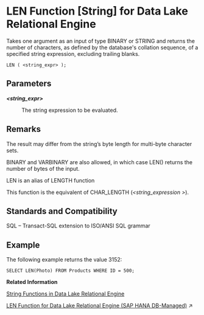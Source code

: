<!-- loioa55e08c884f210159d0cec6bce940d82 -->

# LEN Function \[String\] for Data Lake Relational Engine

Takes one argument as an input of type BINARY or STRING and returns the number of characters, as defined by the database's collation sequence, of a specified string expression, excluding trailing blanks.



```
LEN ( <string_expr> );
```



<a name="loioa55e08c884f210159d0cec6bce940d82__LEN_parm1"/>

## Parameters


<dl>
<dt><b>

*<string\_expr\>*

</b></dt>
<dd>

The string expression to be evaluated.



</dd>
</dl>



<a name="loioa55e08c884f210159d0cec6bce940d82__LEN_remarks1"/>

## Remarks

The result may differ from the string’s byte length for multi-byte character sets.

BINARY and VARBINARY are also allowed, in which case LEN\(\) returns the number of bytes of the input.

LEN is an alias of LENGTH function

This function is the equivalent of CHAR\_LENGTH \(*<string\_expression \>*\).



<a name="loioa55e08c884f210159d0cec6bce940d82__LEN_standards1"/>

## Standards and Compatibility

SQL – Transact-SQL extension to ISO/ANSI SQL grammar



<a name="loioa55e08c884f210159d0cec6bce940d82__LEN_example1"/>

## Example

The following example returns the value 3152:

```
SELECT LEN(Photo) FROM Products WHERE ID = 500;
```

**Related Information**  


[String Functions in Data Lake Relational Engine](string-functions-in-data-lake-relational-engine-a52d1d9.md "String functions perform conversion, extraction, or manipulation operations on strings, or return information about strings.")

[LEN Function for Data Lake Relational Engine (SAP HANA DB-Managed)](https://help.sap.com/viewer/a898e08b84f21015969fa437e89860c8/2024_1_QRC/en-US/a895aabb25c84638b38c77cd78d7ad00.html "Takes one argument as an input of type BINARY or STRING and returns the number of characters, as defined by the database's collation sequence, of a specified string expression, excluding trailing blanks.") :arrow_upper_right:

